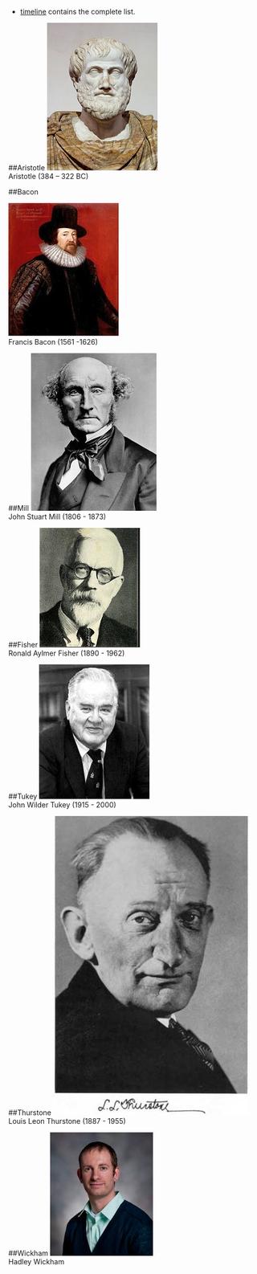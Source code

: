 - [timeline](./timeline.md) contains the complete list.


##Aristotle
[![aristotle](./libs/images/people/raw/aristotle.jpg)](https://en.wikipedia.org/wiki/Aristotle)  
Aristotle (384 – 322 BC)


##Bacon

 
[![bacon](./libs/images/people/raw/bacon.jpg)](https://en.wikipedia.org/wiki/Francis_Bacon)    
Francis Bacon (1561 -1626)    


##Mill
[![mill](./libs/images/people/raw/mill.jpg)](https://en.wikipedia.org/wiki/John_Stuart_Mill)  
John Stuart Mill (1806 - 1873)  


##Fisher
[![fisher](./libs/images/people/raw/fisher.jpg)](https://en.wikipedia.org/wiki/Ronald_Fisher)  
Ronald Aylmer Fisher (1890 - 1962)  


##Tukey
[![tukey](./libs/images/people/raw/tukey.jpg)](https://en.wikipedia.org/wiki/John_Tukey)  
John Wilder Tukey (1915 - 2000)  


##Thurstone
[![thurstone](./libs/images/people/raw/thurstone.jpg)](https://en.wikipedia.org/wiki/Louis_Leon_Thurstone)  
Louis Leon Thurstone (1887 - 1955) 

##Wickham
[![wickham](./libs/images/people/raw/wickham.jpg)](https://en.wikipedia.org/wiki/Hadley_Wickham)    
Hadley Wickham 



